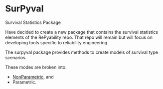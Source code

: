 # SurPyval
Survival Statistics Package

Have decided to create a new package that contains the survival statistics elements of the RePyability repo. That repo will remain but will focus on developing tools specific to reliability engineering.

The surpyval package provides methods to create models of survival type scenarios.

These modes are broken into:
- [NonParametric](NonParametric.ipynb), and
- Parametric.


